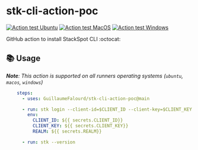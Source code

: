 # stk-cli-action-poc

[![Action test Ubuntu](https://github.com/GuillaumeFalourd/stk-cli-action-poc/actions/workflows/action-test-ubuntu.yml/badge.svg)](https://github.com/GuillaumeFalourd/stk-cli-action-poc/actions/workflows/action-test-ubuntu.yml) [![Action test MacOS](https://github.com/GuillaumeFalourd/stk-cli-action-poc/actions/workflows/action-test-macos.yml/badge.svg)](https://github.com/GuillaumeFalourd/stk-cli-action-poc/actions/workflows/action-test-macos.yml) [![Action test Windows](https://github.com/GuillaumeFalourd/stk-cli-action-poc/actions/workflows/action-test-windows.yml/badge.svg)](https://github.com/GuillaumeFalourd/stk-cli-action-poc/actions/workflows/action-test-windows.yml)

GitHub action to install StackSpot CLI :octocat:

## 📚 Usage

_**Note**: This action is supported on all runners operating systems (`ubuntu`, `macos`, `windows`)_

```yaml
    steps:
      - uses: GuillaumeFalourd/stk-cli-action-poc@main

      - run: stk login --client-id=$CLIENT_ID --client-key=$CLIENT_KEY --realm=$REALM 
        env:
          CLIENT_ID: ${{ secrets.CLIENT_ID}}
          CLIENT_KEY: ${{ secrets.CLIENT_KEY}}
          REALM: ${{ secrets.REALM}}

      - run: stk --version
```
